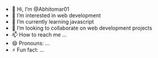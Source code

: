 - 👋 Hi, I’m @Abhitomar01
- 👀 I’m interested in web development
- 🌱 I’m currently learning javascript
- 💞️ I’m looking to collaborate on web development projects
- 📫 How to reach me ...
- 😄 Pronouns: ...
- ⚡ Fun fact: ...

<!---
Abhitomar01/Abhitomar01 is a ✨ special ✨ repository because its `README.md` (this file) appears on your GitHub profile.
You can click the Preview link to take a look at your changes.
--->
